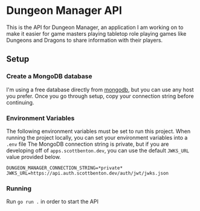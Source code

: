 # Dungeon Manager API

This is the API for Dungeon Manager, an application I am working on to make it easier for game masters playing tabletop role playing games like Dungeons and Dragons to share information with their players.

## Setup

### Create a MongoDB database

I'm using a free database directly from [mongodb](www.mongodb.com/), but you can use any host you prefer.
Once you go through setup, copy your connection string before continuing.

### Environment Variables

The following environment variables must be set to run this project.
When running the project locally, you can set your environment variables into a `.env` file
The MongoDB connection string is private, but if you are developing off of `apps.scottbenton.dev`, you can use the default `JWKS_URL` value provided below.

```
DUNGEON_MANAGER_CONNECTION_STRING=*private*
JWKS_URL=https://api.auth.scottbenton.dev/auth/jwt/jwks.json
```

### Running

Run `go run .` in order to start the API

